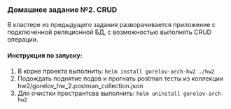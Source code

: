 ### Домашнее задание №2. CRUD

В кластере из предыдущего задания разворачивается приложение с подключенной реляционной БД,
с возможностью выполнять CRUD операции.

#### Инструкция по запуску:

1) В корне проекта выполнить: `helm install gorelov-arch-hw2 ./hw2`
2) Подождать поднятие подов и прогнать postman тесты из коллекции hw2/gorelov_hw_2.postman_collection.json 
3) Для очистки пространтсва выполнить: `helm uninstall gorelov-arch-hw2`
